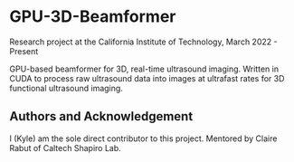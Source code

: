 # GPU-3D-Beamformer
Research project at the California Institute of Technology, March 2022 - Present

GPU-based beamformer for 3D, real-time ultrasound imaging. Written in CUDA to process raw ultrasound data into images at ultrafast rates for 3D functional ultrasound imaging.


## Authors and Acknowledgement
I (Kyle) am the sole direct contributor to this project. Mentored by Claire Rabut of Caltech Shapiro Lab.
